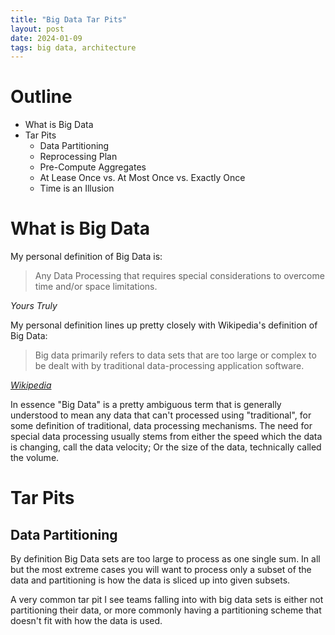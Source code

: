 ```yaml
---
title: "Big Data Tar Pits"
layout: post
date: 2024-01-09
tags: big data, architecture
---
```


# Outline

- What is Big Data
- Tar Pits
    - Data Partitioning
    - Reprocessing Plan
    - Pre-Compute Aggregates
    - At Lease Once vs. At Most Once vs. Exactly Once
    - Time is an Illusion

# What is Big Data

My personal definition of Big Data is:

> Any Data Processing that requires special considerations to overcome time and/or space limitations.

_Yours Truly_

My personal definition lines up pretty closely with Wikipedia's definition of Big Data:

> Big data primarily refers to data sets that are too large or complex to be dealt with by traditional data-processing application software.

_[Wikipedia](https://en.wikipedia.org/wiki/Big_data)_

In essence "Big Data" is a pretty ambiguous term that is generally understood to mean any data that can't processed using "traditional", for some definition of traditional, data processing mechanisms. The need for special data processing usually stems from either the speed which the data is changing, call the data velocity; Or the size of the data, technically called the volume.

# Tar Pits

## Data Partitioning

By definition Big Data sets are too large to process as one single sum. In all but the most extreme cases you will want to process only a subset of the data and partitioning is how the data is sliced up into given subsets.

A very common tar pit I see teams falling into with big data sets is either not partitioning their data, or more commonly having a partitioning scheme that doesn't fit with how the data is used.

